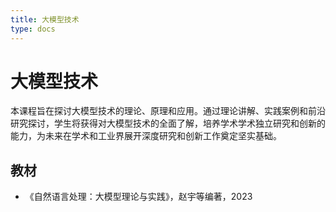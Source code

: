 ```yaml
---
title: 大模型技术
type: docs
---
```


# 大模型技术

本课程旨在探讨大模型技术的理论、原理和应用。通过理论讲解、实践案例和前沿研究探讨，学生将获得对大模型技术的全面了解，培养学术学术独立研究和创新的能力，为未来在学术和工业界展开深度研究和创新工作奠定坚实基础。

## 教材

- 《自然语言处理：大模型理论与实践》，赵宇等编著，2023
